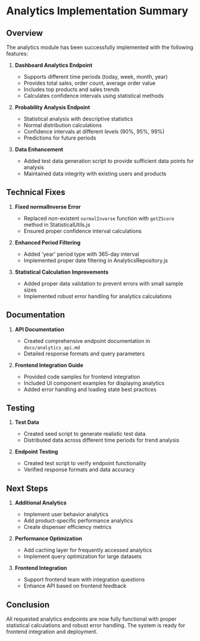 # Analytics Implementation Summary

## Overview

The analytics module has been successfully implemented with the following features:

1. **Dashboard Analytics Endpoint**
   - Supports different time periods (today, week, month, year)
   - Provides total sales, order count, average order value
   - Includes top products and sales trends
   - Calculates confidence intervals using statistical methods

2. **Probability Analysis Endpoint**
   - Statistical analysis with descriptive statistics
   - Normal distribution calculations
   - Confidence intervals at different levels (90%, 95%, 99%)
   - Predictions for future periods

3. **Data Enhancement**
   - Added test data generation script to provide sufficient data points for analysis
   - Maintained data integrity with existing users and products

## Technical Fixes

1. **Fixed normalInverse Error**
   - Replaced non-existent `normalInverse` function with `getZScore` method in StatisticalUtils.js
   - Ensured proper confidence interval calculations

2. **Enhanced Period Filtering**
   - Added 'year' period type with 365-day interval
   - Implemented proper date filtering in AnalyticsRepository.js

3. **Statistical Calculation Improvements**
   - Added proper data validation to prevent errors with small sample sizes
   - Implemented robust error handling for analytics calculations

## Documentation

1. **API Documentation**
   - Created comprehensive endpoint documentation in `docs/analytics_api.md`
   - Detailed response formats and query parameters

2. **Frontend Integration Guide**
   - Provided code samples for frontend integration
   - Included UI component examples for displaying analytics
   - Added error handling and loading state best practices

## Testing

1. **Test Data**
   - Created seed script to generate realistic test data
   - Distributed data across different time periods for trend analysis

2. **Endpoint Testing**
   - Created test script to verify endpoint functionality
   - Verified response formats and data accuracy

## Next Steps

1. **Additional Analytics**
   - Implement user behavior analytics
   - Add product-specific performance analytics
   - Create dispenser efficiency metrics

2. **Performance Optimization**
   - Add caching layer for frequently accessed analytics
   - Implement query optimization for large datasets

3. **Frontend Integration**
   - Support frontend team with integration questions
   - Enhance API based on frontend feedback

## Conclusion

All requested analytics endpoints are now fully functional with proper statistical calculations and robust error handling. The system is ready for frontend integration and deployment.
